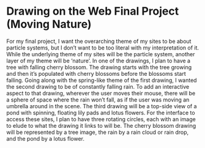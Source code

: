 Drawing on the Web Final Project (Moving Nature)
==================

For my final project, I want the overarching theme of my sites to be about particle systems, but I don’t want to be too literal with my interpretation of it. While the underlying theme of my sites will be the particle system, another layer of my theme will be ‘nature’. In one of the drawings, I plan to have a tree with falling cherry blossom. The drawing starts with the tree growing and then it’s populated with cherry blossoms before the blossoms start falling. Going along with the spring-like theme of the first drawing, I wanted the second drawing to be of constantly falling rain. To add an interactive aspect to that drawing, wherever the user moves their mouse, there will be a sphere of space where the rain won’t fall, as if the user was moving an umbrella around in the scene. The third drawing will be a top-side view of a pond with spinning, floating lily pads and lotus flowers. For the interface to access these sites, I plan to have three rotating circles, each with an image to elude to what the drawing it links to will be. The cherry blossom drawing will be represented by a tree image, the rain by a rain cloud or rain drop, and the pond by a lotus flower.
